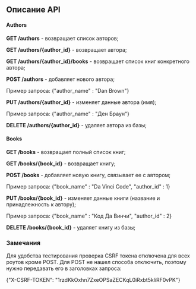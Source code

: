 ## Описание API

#### Authors

**GET /authors** - возвращает список авторов;

**GET /authors/{author_id}** - возвращает автора;

**GET /authors/{author_id}/books** - возвращает список книг конкретного автора;

**POST /authors** - добавляет нового автора;

Пример запроса: {"author_name" : "Dan Brown"}

**PUT /authors/{author_id}** - изменяет данные автора (имя);

Пример запроса: {"author_name" : "Ден Браун"}

**DELETE /authors/{author_id}** - удаляет автора из базы;

#### Books

**GET /books** - возвращает полный список книг;

**GET /books/{book_id}** - возвращает книгу;

**POST /books** - добавляет новую книгу, связывает ее с автором;

Пример запроса: {"book_name" : "Da Vinci Code", "author_id" : 1}

**PUT /books/{book_id}** - изменяет данные книги (название и принадлежность к автору);

Пример запроса: {"book_name" : "Код Да Винчи", "author_id" : 2}

**DELETE /books/{book_id}** - удаляет книгу из базы;

### Замечания

Для удобства тестирования проверка CSRF токена отключена для всех роутов кроме POST. Для POST не нашел способа отключить, поэтому нужно передавать его в заголовках запроса:

{"X-CSRF-TOKEN": "1rzdKkOxhn7ZxeOPSaZECKqL0iRxbt5kliRF0vPK"}


